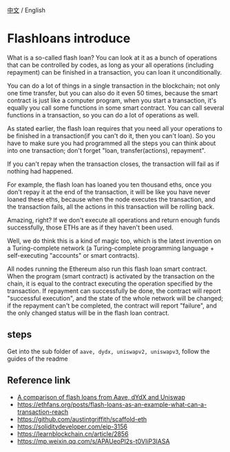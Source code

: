 [中文](./README-CN.md) / English

# Flashloans introduce  

What is a so-called flash loan? You can look at it as a bunch of operations that can be controlled by codes, as long as your all operations (including repayment) can be finished in a transaction, you can loan it unconditionally.

You can do a lot of things in a single transaction in the blockchain; not only one time transfer, but you can also do it even 50 times, because the smart contract is just like a computer program, when you start a transaction, it's equally you call some functions in some smart contract. You can call several functions in a transaction, so you can do a lot of operations as well.

As stated earlier, the flash loan requires that you need all your operations to be finished in a transaction(if you can't do it, then you can't loan). So you have to make sure you had programmed all the steps you can think about into one transaction; don't forget "loan, transfer(actions), repayment".

If you can't repay when the transaction closes, the transaction will fail as if nothing had happened.

For example, the flash loan has loaned you ten thousand eths, once you don't repay it at the end of the transaction, it will be like you have never loaned these eths, because when the node executes the transaction, and the transaction fails, all the actions in this transaction will be rolling back.

Amazing, right? If we don't execute all operations and return enough funds successfully, those ETHs are as if they haven't been used.

Well, we do think this is a kind of magic too, which is the latest invention on a Turing-complete network (a Turing-complete programming language + self-executing "accounts" or smart contracts).

All nodes running the Ethereum also run this flash loan smart contract. When the program (smart contract) is activated by the transaction on the chain, it is equal to the contract executing the operation specified by the transaction. If repayment can successfully be done, the contract will report "successful execution", and the state of the whole network will be changed; if the repayment can't be completed, the contract will report "failure", and the only changed status will be in the flash loan contract.

## steps   
Get into the sub folder of `aave, dydx, uniswapv2, uniswapv3`, follow the guides of the readme
 
## Reference link

- [A comparison of flash loans from Aave, dYdX and Uniswap](https://mp.weixin.qq.com/s/GSnb81C0vI6sgyrWpPqqwg)
- https://ethfans.org/posts/flash-loans-as-an-example-what-can-a-transaction-reach
- https://github.com/austintgriffith/scaffold-eth
- https://soliditydeveloper.com/eip-3156
- https://learnblockchain.cn/article/2856
- https://mp.weixin.qq.com/s/APAUeoPl2s-t0VIiP3IASA
